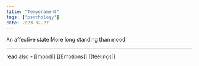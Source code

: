 ```yaml
---
title: "Temperament"
tags: ['psychology']
date: 2023-02-27
---
```


An affective state
More long standing than mood

---
read also - [[mood]]
[[Emotions]]
[[feelings]]

